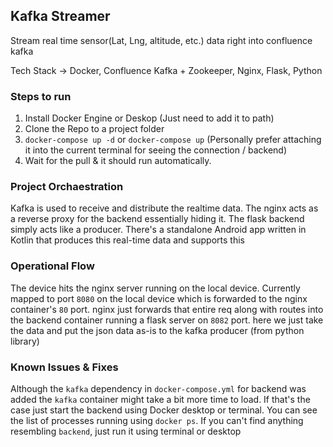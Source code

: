 ## Kafka Streamer
Stream real time sensor(Lat, Lng, altitude, etc.) data right into confluence kafka

Tech Stack -> Docker, Confluence Kafka + Zookeeper, Nginx, Flask, Python

### Steps to run
1) Install Docker Engine or Deskop (Just need to add it to path)
2) Clone the Repo to a project folder
3) `docker-compose up -d` or `docker-compose up` (Personally prefer attaching it into the current terminal for seeing the connection / backend)
4) Wait for the pull & it should run automatically.

### Project Orchaestration
Kafka is used to receive and distribute the realtime data. The nginx acts as a reverse proxy for the backend essentially hiding it. The flask backend simply acts like a producer. There's a standalone Android app written in Kotlin that produces this real-time data and supports this

### Operational Flow
The device hits the nginx server running on the local device. Currently mapped to port `8080` on the local device which is forwarded to the nginx container's `80` port. nginx just forwards that entire req along with routes into the backend container running a flask server on `8082` port. here we just take the data and put the json data as-is to the kafka producer (from python library)

### Known Issues & Fixes
Although the `kafka` dependency in `docker-compose.yml` for backend was added the `kafka` container might take a bit more time to load. If that's the case just start the backend using Docker desktop or terminal. You can see the list of processes running using `docker ps`. If you can't find anything resembling `backend`, just run it using terminal or desktop